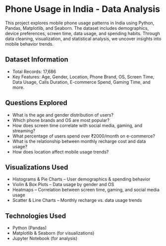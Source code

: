 
# Phone Usage in India - Data Analysis

This project explores mobile phone usage patterns in India using Python, Pandas, Matplotlib, and Seaborn. The dataset includes demographics, device preferences, screen time, data usage, and spending habits. Through data cleaning, visualization, and statistical analysis, we uncover insights into mobile behavior trends.
## Dataset Information
* Total Records: 17,686
* Key Features: Age, Gender, Location, Phone Brand, OS, Screen Time, Data Usage, Calls Duration, E-commerce Spend, Gaming Time, and more.
## Questions Explored
* What is the age and gender distribution of users?
* Which phone brands and OS are most popular?
* How does screen time correlate with social media, gaming, and streaming?
* What percentage of users spend over ₹2000/month on e-commerce?
* What is the relationship between monthly recharge cost and data usage?
* How does location affect mobile usage trends?
## Visualizations Used 
* Histograms & Pie Charts – User demographics & spending behavior
* Violin & Box Plots – Data usage by gender and OS
* Heatmaps – Correlation between screen time, gaming, and social media usage
* Scatter & Line Charts – Monthly recharge vs. data usage trends
## Technologies Used
* Python (Pandas)
* Matplotlib & Seaborn (for visualizations)
* Jupyter Notebook (for analysis)

